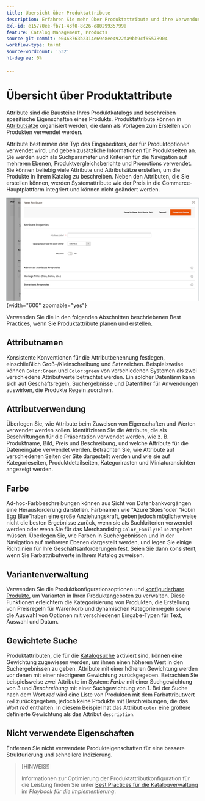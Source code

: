 ```yaml
---
title: Übersicht über Produktattribute
description: Erfahren Sie mehr über Produktattribute und ihre Verwendung zur Beschreibung spezifischer Merkmale eines Produkts.
exl-id: e15770ee-fb71-43f0-8c26-e8029935799a
feature: Catalog Management, Products
source-git-commit: e0468763b2314e69e8ee4922da9bb9cf65578904
workflow-type: tm+mt
source-wordcount: '532'
ht-degree: 0%

---
```


# Übersicht über Produktattribute

Attribute sind die Bausteine Ihres Produktkatalogs und beschreiben spezifische Eigenschaften eines Produkts. Produktattribute können in [Attributsätze](attribute-sets.md) organisiert werden, die dann als Vorlagen zum Erstellen von Produkten verwendet werden.

Attribute bestimmen den Typ des Eingabeditors, der für Produktoptionen verwendet wird, und geben zusätzliche Informationen für Produktseiten an. Sie werden auch als Suchparameter und Kriterien für die Navigation auf mehreren Ebenen, Produktvergleichsberichte und Promotions verwendet. Sie können beliebig viele Attribute und Attributsätze erstellen, um die Produkte in Ihrem Katalog zu beschreiben. Neben den Attributen, die Sie erstellen können, werden Systemattribute wie der Preis in die Commerce-Hauptplattform integriert und können nicht geändert werden.

![Erstellen eines neuen Attributs beim Bearbeiten eines Produkts](./assets/product-attribute-add-new.png){width="600" zoomable="yes"}

Verwenden Sie die in den folgenden Abschnitten beschriebenen Best Practices, wenn Sie Produktattribute planen und erstellen.

## Attributnamen

Konsistente Konventionen für die Attributbenennung festlegen, einschließlich Groß-/Kleinschreibung und Satzzeichen. Beispielsweise können `Color:Green` und `Color:green` von verschiedenen Systemen als zwei verschiedene Attributwerte betrachtet werden. Ein solcher Datenlärm kann sich auf Geschäftsregeln, Suchergebnisse und Datenfilter für Anwendungen auswirken, die Produkte Regeln zuordnen.

## Attributverwendung

Überlegen Sie, wie Attribute beim Zuweisen von Eigenschaften und Werten verwendet werden sollen. Identifizieren Sie die Attribute, die als Beschriftungen für die Präsentation verwendet werden, wie z. B. Produktname, Bild, Preis und Beschreibung, und welche Attribute für die Dateneingabe verwendet werden. Betrachten Sie, wie Attribute auf verschiedenen Seiten der Site dargestellt werden und wie sie auf Kategorieseiten, Produktdetailseiten, Kategorirasten und Miniaturansichten angezeigt werden.

## Farbe

Ad-hoc-Farbbeschreibungen können aus Sicht von Datenbankvorgängen eine Herausforderung darstellen. Farbnamen wie &quot;Azure Skies&quot;oder &quot;Robin Egg Blue&quot;haben eine große Anziehungskraft, geben jedoch möglicherweise nicht die besten Ergebnisse zurück, wenn sie als Suchkriterien verwendet werden oder wenn Sie für das Merchandising `Color_Family:Blue` angeben müssen. Überlegen Sie, wie Farben in Suchergebnissen und in der Navigation auf mehreren Ebenen dargestellt werden, und legen Sie einige Richtlinien für Ihre Geschäftsanforderungen fest. Seien Sie dann konsistent, wenn Sie Farbattributwerte in Ihrem Katalog zuweisen.

## Variantenverwaltung

Verwenden Sie die Produktkonfigurationsoptionen [](product-configurations.md) und [konfigurierbare Produkte](product-create-configurable.md), um Varianten in Ihren Produktangeboten zu verwalten. Diese Funktionen erleichtern die Kategorisierung von Produkten, die Erstellung von Preisregeln für Warenkorb und dynamischen Kategorienregeln sowie die Auswahl von Optionen mit verschiedenen Eingabe-Typen für Text, Auswahl und Datum.

## Gewichtete Suche

Produktattributen, die für die [Katalogsuche](search.md) aktiviert sind, können eine Gewichtung zugewiesen werden, um ihnen einen höheren Wert in den Suchergebnissen zu geben. Attribute mit einer höheren Gewichtung werden vor denen mit einer niedrigeren Gewichtung zurückgegeben. Betrachten Sie beispielsweise zwei Attribute im System: _Farbe_ mit einer Suchgewichtung von 3 und _Beschreibung_ mit einer Suchgewichtung von 1. Bei der Suche nach dem Wort _red_ wird eine Liste von Produkten mit dem Farbattributwert `red` zurückgegeben, jedoch keine Produkte mit Beschreibungen, die das Wort _red_ enthalten. In diesem Beispiel hat das Attribut `color` eine größere definierte Gewichtung als das Attribut `description`.

## Nicht verwendete Eigenschaften

Entfernen Sie nicht verwendete Produkteigenschaften für eine bessere Strukturierung und schnellere Indizierung.


>[HINWEIS!]
>
>Informationen zur Optimierung der Produktattributkonfiguration für die Leistung finden Sie unter [Best Practices für die Katalogverwaltung](https://experienceleague.adobe.com/en/docs/commerce-operations/implementation-playbook/best-practices/planning/catalog-management#product-attributes) im _Playbook für die Implementierung_.
